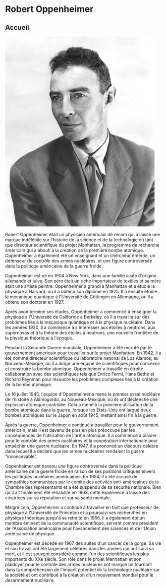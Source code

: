 # Robert Oppenheimer

## Accueil

![Robert Oppenheimer](../Images/RobertOppenheimer.jpg)

Robert Oppenheimer était un physicien américain de renom qui a laissé une marque indélébile sur l'histoire de la science et de la technologie en tant que directeur scientifique du projet Manhattan, le programme de recherche américain qui a abouti à la création de la première bombe atomique. Oppenheimer a également été un enseignant et un chercheur émérite, un défenseur du contrôle des armes nucléaires, et une figure controversée dans la politique américaine de la guerre froide.

Oppenheimer est né en 1904 à New York, dans une famille aisée d'origine allemande et juive. Son père était un riche importateur de textiles et sa mère était une artiste peintre. Oppenheimer a grandi à Manhattan et a étudié la physique à Harvard, où il a obtenu son diplôme en 1925. Il a ensuite étudié la mécanique quantique à l'Université de Göttingen en Allemagne, où il a obtenu son doctorat en 1927.

Après avoir terminé ses études, Oppenheimer a commencé à enseigner la physique à l'Université de Californie à Berkeley, où il a travaillé sur des problèmes liés à la mécanique quantique et à la physique nucléaire. Dans les années 1930, il a commencé à s'intéresser aux étoiles à neutrons, aux supernovas et à la théorie des étoiles à neutrons, une nouvelle frontière de la physique théorique à l'époque.

Pendant la Seconde Guerre mondiale, Oppenheimer a été recruté par le gouvernement américain pour travailler sur le projet Manhattan. En 1942, il a été nommé directeur scientifique du laboratoire national de Los Alamos, au Nouveau-Mexique, où il a dirigé une équipe de scientifiques pour concevoir et construire la bombe atomique. Oppenheimer a travaillé en étroite collaboration avec des scientifiques tels que Enrico Fermi, Hans Bethe et Richard Feynman pour résoudre les problèmes complexes liés à la création de la bombe atomique.

Le 16 juillet 1945, l'équipe d'Oppenheimer a mené le premier essai nucléaire de l'histoire à Alamogordo, au Nouveau-Mexique, où ils ont déclenché une explosion atomique contrôlée. Cela a mené à la première utilisation de la bombe atomique dans la guerre, lorsque les États-Unis ont largué deux bombes atomiques sur le Japon en août 1945, mettant ainsi fin à la guerre.

Après la guerre, Oppenheimer a continué à travailler pour le gouvernement américain, mais il est devenu de plus en plus préoccupé par les conséquences de l'utilisation de l'arme atomique. Il a commencé à plaider pour le contrôle des armes nucléaires et la coopération internationale pour empêcher une guerre nucléaire. En 1947, il a prononcé un discours célèbre dans lequel il a déclaré que les armes nucléaires rendaient la guerre "inconcevable".

Oppenheimer est devenu une figure controversée dans la politique américaine de la guerre froide en raison de ses positions critiques envers les politiques nucléaires américaines. En 1954, il a été accusé de sympathies communistes par le comité des activités anti-américaines de la Chambre des représentants et a été suspendu de sa sécurité nationale. Bien qu'il ait finalement été réhabilité en 1963, cette expérience a laissé des cicatrices sur sa réputation et sur sa santé mentale.

Malgré cela, Oppenheimer a continué à travailler en tant que professeur de physique à l'Université de Princeton et a poursuivi ses recherches en physique théorique jusqu'à sa retraite en 1966. Il a également été un membre éminent de la communauté scientifique, servant comme président de l'Association américaine pour l'avancement des sciences et de l'Union américaine de physique.

Oppenheimer est décédé en 1967 des suites d'un cancer de la gorge. Sa vie et son travail ont été largement célébrés dans les années qui ont suivi sa mort, et il est souvent considéré comme l'un des scientifiques les plus importants du XXe siècle. Son rôle dans le projet Manhattan et son plaidoyer pour le contrôle des armes nucléaires ont marqué un tournant dans la compréhension de l'impact potentiel de la technologie nucléaire sur la société et ont contribué à la création d'un mouvement mondial pour le désarmement nucléaire.

